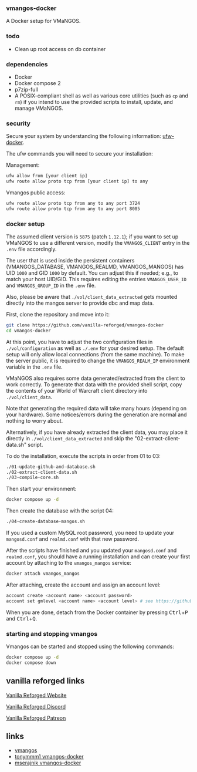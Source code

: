 ### vmangos-docker

A Docker setup for VMaNGOS.

### todo

- Clean up root access on db container

### dependencies

- Docker
- Docker compose 2
- p7zip-full
- A POSIX-compliant shell as well as various core utilities (such as `cp` and `rm`) if you intend to use the provided scripts to install, update, and manage VMaNGOS.

### security

Secure your system by understanding the following information: [ufw-docker](https://github.com/chaifeng/ufw-docker).

The ufw commands you will need to secure your installation:

Management:

```sh
ufw allow from [your client ip]
ufw route allow proto tcp from [your client ip] to any
```

Vmangos public access:

```sh
ufw route allow proto tcp from any to any port 3724
ufw route allow proto tcp from any to any port 8085
```

### docker setup

The assumed client version is `5875` (patch `1.12.1`); if you want to set up VMaNGOS to use a different version, modify the `VMANGOS_CLIENT` entry in the `.env` file accordingly.

The user that is used inside the persistent containers (VMANGOS_DATABASE, VMANGOS_REALMD, VMANGOS_MANGOS) has UID `1000` and GID `1000` by default. You can adjust this if needed; e.g., to match your host UID/GID. This requires editing the entries `VMANGOS_USER_ID` and `VMANGOS_GROUP_ID` in the `.env` file.

Also, please be aware that `./vol/client_data_extracted` gets mounted directly into the mangos server to provide dbc and map data.

First, clone the repository and move into it:

```sh
git clone https://github.com/vanilla-reforged/vmangos-docker
cd vmangos-docker
```

At this point, you have to adjust the two configuration files in `./vol/configuration` as well as `./.env` for your desired setup. The default setup will only allow local connections (from the same machine). To make the server public, it is required to change the `VMANGOS_REALM_IP` environment variable in the `.env` file.

VMaNGOS also requires some data generated/extracted from the client to work correctly. To generate that data with the provided shell script, copy the contents of your World of Warcraft client directory into `./vol/client_data`.

Note that generating the required data will take many hours (depending on your hardware). Some notices/errors during the generation are normal and nothing to worry about.

Alternatively, if you have already extracted the client data, you may place it directly in `./vol/client_data_extracted` and skip the "02-extract-client-data.sh" script.

To do the installation, execute the scripts in order from 01 to 03:

```sh
./01-update-github-and-database.sh
./02-extract-client-data.sh
./03-compile-core.sh
```

Then start your environment:

```sh
docker compose up -d
```

Then create the database with the script 04:

```sh
./04-create-database-mangos.sh
```

If you used a custom MySQL root password, you need to update your `mangosd.conf` and `realmd.conf` with that new password.

After the scripts have finished and you updated your `mangosd.conf` and `realmd.conf`, you should have a running installation and can create your first account by attaching to the `vmangos_mangos` service:

```sh
docker attach vmangos_mangos
```

After attaching, create the account and assign an account level:

```sh
account create <account name> <account password>
account set gmlevel <account name> <account level> # see https://github.com/vmangos/core/blob/79efe80ae39d94a5e52b71179583509b1df75899/src/shared/Common.h#L184-L191
```

When you are done, detach from the Docker container by pressing <kbd>Ctrl</kbd>+<kbd>P</kbd> and <kbd>Ctrl</kbd>+<kbd>Q</kbd>.

### starting and stopping vmangos

Vmangos can be started and stopped using the following commands:

```sh
docker compose up -d
docker compose down
```

## vanilla reforged links

[Vanilla Reforged Website](https://vanillareforged.org/)

[Vanilla Reforged Discord](https://discord.gg/KkkDV5zmPb)

[Vanilla Reforged Patreon](https://www.patreon.com/vanillareforged)

## links

- [vmangos](https://github.com/vmangos/core)
- [tonymmm1 vmangos-docker](https://github.com/tonymmm1/vmangos-docker)
- [mserajnik vmangos-docker](https://github.com/mserajnik/vmangos-deploy)
